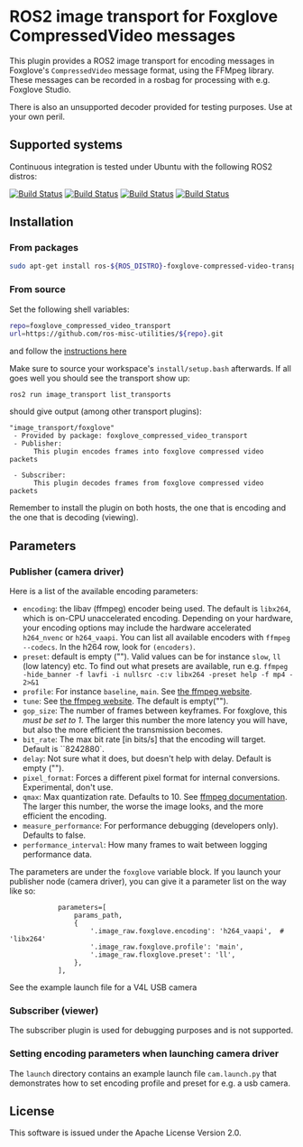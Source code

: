 # ROS2 image transport for Foxglove CompressedVideo messages

This plugin provides a ROS2 image transport for encoding messages in Foxglove's ``CompressedVideo`` message format, using the FFMpeg library.
These messages can be recorded in a rosbag for processing with e.g. Foxglove Studio.

There is also an unsupported decoder provided for testing purposes. Use at your own peril.

## Supported systems

Continuous integration is tested under Ubuntu with the following ROS2 distros:

 [![Build Status](https://build.ros2.org/buildStatus/icon?job=Hdev__foxglove_compressed_video_transport__ubuntu_jammy_amd64&subject=Humble)](https://build.ros2.org/job/Hdev__foxglove_compressed_video_transport__ubuntu_jammy_amd64/)
 [![Build Status](https://build.ros2.org/buildStatus/icon?job=Idev__foxglove_compressed_video_transport__ubuntu_jammy_amd64&subject=Iron)](https://build.ros2.org/job/Idev__foxglove_compressed_video_transport__ubuntu_jammy_amd64/)
 [![Build Status](https://build.ros2.org/buildStatus/icon?job=Jdev__foxglove_compressed_video_transport__ubuntu_noble_amd64&subject=Jazzy)](https://build.ros2.org/job/Jdev__foxglove_compressed_video_transport__ubuntu_noble_amd64/)
[![Build Status](https://build.ros2.org/buildStatus/icon?job=Rdev__foxglove_compressed_video_transport__ubuntu_noble_amd64&subject=Rolling)](https://build.ros2.org/job/Rdev__foxglove_compressed_video_transport__ubuntu_noble_amd64/)


## Installation

### From packages

```bash
sudo apt-get install ros-${ROS_DISTRO}-foxglove-compressed-video-transport
```

### From source

Set the following shell variables:
```bash
repo=foxglove_compressed_video_transport
url=https://github.com/ros-misc-utilities/${repo}.git
```
and follow the [instructions here](https://github.com/ros-misc-utilities/.github/blob/master/docs/build_ros_repository.md)

Make sure to source your workspace's ``install/setup.bash`` afterwards.
If all goes well you should see the transport show up:

```
ros2 run image_transport list_transports
```

should give output (among other transport plugins):

```text
"image_transport/foxglove"
 - Provided by package: foxglove_compressed_video_transport
 - Publisher: 
      This plugin encodes frames into foxglove compressed video packets
    
 - Subscriber: 
      This plugin decodes frames from foxglove compressed video packets
```

Remember to install the plugin on both hosts, the one that is encoding and
the one that is decoding (viewing).

## Parameters

### Publisher (camera driver)

Here is a list of the available encoding parameters:

- ``encoding``: the libav (ffmpeg) encoder being used. The default is ``libx264``, which is on-CPU unaccelerated encoding.
  Depending on your hardware, your encoding options may include the hardware accelerated ``h264_nvenc`` or ``h264_vaapi``.
  You can list all available encoders with ``ffmpeg --codecs``. In the h264 row, look for ``(encoders)``.
- ``preset``: default is empty (""). Valid values can be for instance ``slow``, ``ll`` (low latency) etc.
   To find out what presets are available, run e.g.
   ``ffmpeg -hide_banner -f lavfi -i nullsrc -c:v libx264 -preset help -f mp4 - 2>&1``
- ``profile``: For instance ``baseline``, ``main``. See [the ffmpeg website](https://trac.ffmpeg.org/wiki/Encode/H.264).
- ``tune``: See [the ffmpeg website](https://trac.ffmpeg.org/wiki/Encode/H.264). The default is empty("").
- ``gop_size``: The number of frames between keyframes. For foxglove, this *must be set to 1*.
   The larger this number the more latency you will have, but also the more efficient the transmission becomes.
- ``bit_rate``: The max bit rate [in bits/s] that the encoding will target. Default is ``8242880`.
- ``delay``: Not sure what it does, but doesn't help with delay. Default is empty ("").
- ``pixel_format``: Forces a different pixel format for internal conversions. Experimental, don't use.
- ``qmax``: Max quantization rate. Defaults to 10. See [ffmpeg documentation](https://www.ffmpeg.org/ffmpeg-codecs.html).
   The larger this number, the worse the image looks, and the more efficient the encoding.
- ``measure_performance``: For performance debugging (developers only). Defaults to false.
- ``performance_interval``: How many frames to wait between logging performance data.

The parameters are under the ``foxglove`` variable block. If you launch
your publisher node (camera driver), you can give it a parameter list on the way like so:
```
            parameters=[
                params_path,
                {
                    '.image_raw.foxglove.encoding': 'h264_vaapi',  # 'libx264'
                    '.image_raw.foxglove.profile': 'main',
                    '.image_raw.floxglove.preset': 'll',
                },
            ],
```
See the example launch file for a V4L USB camera

### Subscriber (viewer)

The subscriber plugin is used for debugging purposes and is not supported.

### Setting encoding parameters when launching camera driver

The ``launch`` directory contains an example launch file ``cam.launch.py`` that demonstrates
how to set encoding profile and preset for e.g. a usb camera.



## License

This software is issued under the Apache License Version 2.0.
